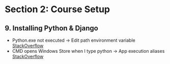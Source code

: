 # Section 2: Course Setup

## 9. Installing Python & Django

- Python.exe not executed → Edit path environment variable [StackOverflow](https://stackoverflow.com/a/33180819)
- CMD opens Windows Store when I type python → App execution aliases [StackOverflow](https://stackoverflow.com/a/58773979)